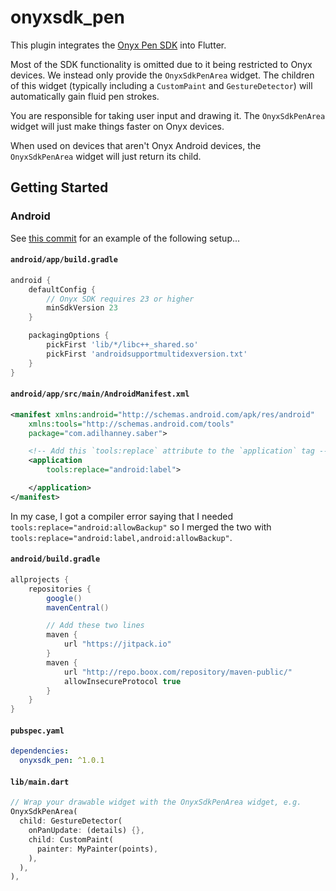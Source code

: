 # onyxsdk_pen

This plugin integrates the
[Onyx Pen SDK](https://github.com/onyx-intl/OnyxAndroidDemo/blob/master/doc/Onyx-Pen-SDK.md)
into Flutter.

Most of the SDK functionality is omitted due to it being restricted to Onyx devices.
We instead only provide the `OnyxSdkPenArea` widget. The children of this widget
(typically including a `CustomPaint` and `GestureDetector`)
will automatically gain fluid pen strokes.

You are responsible for taking user input and drawing it. The
`OnyxSdkPenArea` widget will just make things faster on Onyx devices.

When used on devices that aren't Onyx Android devices, the `OnyxSdkPenArea` widget will
just return its child.

## Getting Started

### Android

See [this commit](https://github.com/adil192/saber/commit/ff925089969b6fb97385fa40cea6e0dad3b7c6be)
for an example of the following setup...

#### `android/app/build.gradle`

```gradle
android {
    defaultConfig {
        // Onyx SDK requires 23 or higher
        minSdkVersion 23
    }

    packagingOptions {
        pickFirst 'lib/*/libc++_shared.so'
        pickFirst 'androidsupportmultidexversion.txt'
    }
}
```

#### `android/app/src/main/AndroidManifest.xml`

```xml
<manifest xmlns:android="http://schemas.android.com/apk/res/android"
    xmlns:tools="http://schemas.android.com/tools"
    package="com.adilhanney.saber">

    <!-- Add this `tools:replace` attribute to the `application` tag -->
    <application
        tools:replace="android:label">

    </application>
</manifest>
```

In my case, I got a compiler error saying that I needed `tools:replace="android:allowBackup"`
so I merged the two with `tools:replace="android:label,android:allowBackup"`.

#### `android/build.gradle`

```gradle
allprojects {
    repositories {
        google()
        mavenCentral()

        // Add these two lines
        maven {
            url "https://jitpack.io"
        }
        maven {
            url "http://repo.boox.com/repository/maven-public/"
            allowInsecureProtocol true
        }
    }
}
```

#### `pubspec.yaml`

```yaml
dependencies:
  onyxsdk_pen: ^1.0.1
```

#### `lib/main.dart`

```dart
// Wrap your drawable widget with the OnyxSdkPenArea widget, e.g.
OnyxSdkPenArea(
  child: GestureDetector(
    onPanUpdate: (details) {},
    child: CustomPaint(
      painter: MyPainter(points),
    ),
  ),
),
```
